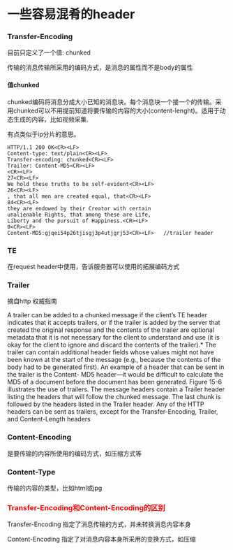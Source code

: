 # 一些容易混肴的header

### Transfer-Encoding

目前只定义了一个值: chunked

传输的消息传输所采用的编码方式，是消息的属性而不是body的属性

#### 值chunked

chunked编码将消息分成大小已知的消息块。每个消息块一个接一个的传输。采用chunked可以不用提前知道将要传输的内容的大小(content-lenght)。适用于动态生成的内容，比如视频采集.

有点类似于ip分片的意思。

~~~http
HTTP/1.1 200 OK<CR><LF>
Content-type: text/plain<CR><LF>
Transfer-encoding: chunked<CR><LF>
Trailer: Content-MD5<CR><LF>
<CR><LF>
27<CR><LF>
We hold these truths to be self-evident<CR><LF>
26<CR><LF>
, that all men are created equal, that<CR><LF>
84<CR><LF>
they are endowed by their Creator with certain
unalienable Rights, that among these are Life,
Liberty and the pursuit of Happiness.<CR><LF>
0<CR><LF>
Content-MD5:gjqei54p26tjisgj3p4utjgrj53<CR><LF>   //trailer header
~~~





### TE

在request header中使用，告诉服务器可以使用的拓展编码方式



### Trailer

摘自http 权威指南

A trailer can be added to a chunked message if the client’s TE header indicates that it
accepts trailers, or if the trailer is added by the server that created the original
response and the contents of the trailer are optional metadata that it is not necessary
for the client to understand and use (it is okay for the client to ignore and discard the
contents of the trailer).*
The trailer can contain additional header fields whose values might not have been
known at the start of the message (e.g., because the contents of the body had to be
generated first). An example of a header that can be sent in the trailer is the Content-
MD5 header—it would be difficult to calculate the MD5 of a document before the
document has been generated. Figure 15-6 illustrates the use of trailers. The message
headers contain a Trailer header listing the headers that will follow the chunked message.
The last chunk is followed by the headers listed in the Trailer header.
Any of the HTTP headers can be sent as trailers, except for the Transfer-Encoding,
Trailer, and Content-Length headers



### Content-Encoding

是要传输的内容所使用的编码方式，如压缩方式等

### Content-Type

传输的内容的类型，比如html或jpg

### 

### <font color="red">Transfer-Encoding和Content-Encoding的区别</font>

Transfer-Encoding 指定了消息传输的方式，并未转换消息内容本身

Content-Encoding 指定了对消息内容本身所采用的变换方式，如压缩